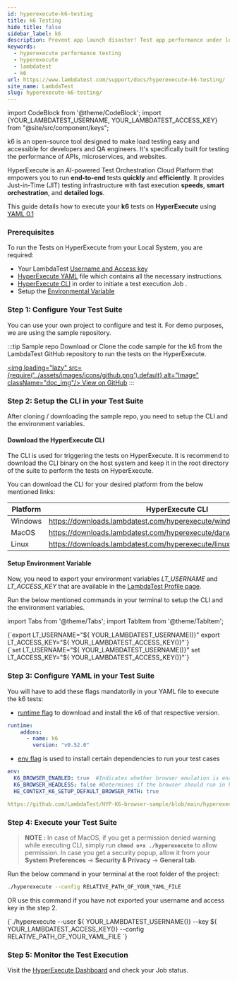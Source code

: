 ```yaml
---
id: hyperexecute-k6-testing
title: k6 Testing
hide_title: false
sidebar_label: k6
description: Prevent app launch disaster! Test app performance under load with HyperExecute and JMeter. Get real-time insights, identify weaknesses & ensure smooth launch. 
keywords:
  - hyperexecute performance testing
  - hyperexecute
  - lambdatest
  - k6
url: https://www.lambdatest.com/support/docs/hyperexecute-k6-testing/
site_name: LambdaTest
slug: hyperexecute-k6-testing/
---
```


import CodeBlock from '@theme/CodeBlock';
import {YOUR_LAMBDATEST_USERNAME, YOUR_LAMBDATEST_ACCESS_KEY} from "@site/src/component/keys";

<script type="application/ld+json"
      dangerouslySetInnerHTML={{ __html: JSON.stringify({
       "@context": "https://schema.org",
        "@type": "BreadcrumbList",
        "itemListElement": [{
          "@type": "ListItem",
          "position": 1,
          "name": "Home",
          "item": "https://www.lambdatest.com"
        },{
          "@type": "ListItem",
          "position": 2,
          "name": "Support",
          "item": "https://www.lambdatest.com/support/docs/"
        },{
          "@type": "ListItem",
          "position": 3,
          "name": "Languages and Framework",
          "item": "https://www.lambdatest.com/support/docs/hyperexecute-k6-testing/"
        }]
      })
    }}
></script>
k6 is an open-source tool designed to make load testing easy and accessible for developers and QA engineers. It's specifically built for testing the performance of APIs, microservices, and websites.

HyperExecute is an AI-powered Test Orchestration Cloud Platform that empowers you to run **end-to-end** tests **quickly** and **efficiently**. It provides Just-in-Time (JIT) testing infrastructure with fast execution **speeds**, **smart orchestration**, and **detailed logs**.

This guide details how to execute your **k6** tests on **HyperExecute** using [YAML 0.1](https://www.lambdatest.com/support/docs/hyperexecute-yaml-parameters/)

### Prerequisites

To run the Tests on HyperExecute from your Local System, you are required:

- Your LambdaTest [Username and Access key](https://www.lambdatest.com/support/docs/hyperexecute-how-to-get-my-username-and-access-key/)
- [HyperExecute YAML](https://www.lambdatest.com/support/docs/hyperexecute-yaml-version0.2/) file which contains all the necessary instructions.
- [HyperExecute CLI](https://www.lambdatest.com/support/docs/hyperexecute-cli-run-tests-on-hyperexecute-grid/) in order to initiate a test execution Job .
- Setup the [Environmental Variable](https://www.lambdatest.com/support/docs/hyperexecute-environment-variable-setup/)

### Step 1: Configure Your Test Suite

You can use your own project to configure and test it. For demo purposes, we are using the sample repository.

:::tip Sample repo
Download or Clone the code sample for the k6 from the LambdaTest GitHub repository to run the tests on the HyperExecute.

<a href="https://github.com/LambdaTest/HYP-K6-browser-sample" className="github__anchor"><img loading="lazy" src={require('../assets/images/icons/github.png').default} alt="Image" className="doc_img"/> View on GitHub</a>
:::

### Step 2: Setup the CLI in your Test Suite

After cloning / downloading the sample repo, you need to setup the CLI and the environment variables.

#### Download the HyperExecute CLI

The CLI is used for triggering the tests on HyperExecute. It is recommend to download the CLI binary on the host system and keep it in the root directory of the suite to perform the tests on HyperExecute.

You can download the CLI for your desired platform from the below mentioned links:

| Platform | HyperExecute CLI |
| ---------| ---------------- |
| Windows | https://downloads.lambdatest.com/hyperexecute/windows/hyperexecute.exe |
| MacOS | https://downloads.lambdatest.com/hyperexecute/darwin/hyperexecute |
| Linux | https://downloads.lambdatest.com/hyperexecute/linux/hyperexecute |

#### Setup Environment Variable

Now, you need to export your environment variables *LT_USERNAME* and *LT_ACCESS_KEY* that are available in the [LambdaTest Profile page](https://accounts.lambdatest.com/detail/profile).

Run the below mentioned commands in your terminal to setup the CLI and the environment variables.

import Tabs from '@theme/Tabs';
import TabItem from '@theme/TabItem';

<Tabs className="docs__val">

<TabItem value="bash" label="Linux / MacOS" default>

  <div className="lambdatest__codeblock">
    <CodeBlock className="language-bash">
  {`export LT_USERNAME="${ YOUR_LAMBDATEST_USERNAME()}"
export LT_ACCESS_KEY="${ YOUR_LAMBDATEST_ACCESS_KEY()}"`}
  </CodeBlock>
</div>

</TabItem>

<TabItem value="powershell" label="Windows" default>

  <div className="lambdatest__codeblock">
    <CodeBlock className="language-powershell">
  {`set LT_USERNAME="${ YOUR_LAMBDATEST_USERNAME()}"
set LT_ACCESS_KEY="${ YOUR_LAMBDATEST_ACCESS_KEY()}"`}
  </CodeBlock>
</div>

</TabItem>
</Tabs>

### Step 3: Configure YAML in your Test Suite

You will have to add these flags mandatorily in your YAML file to execute the k6 tests:

- [runtime flag](https://www.lambdatest.com/support/docs/deep-dive-into-hyperexecute-yaml/#runtime) to download and install the k6 of that respective version.

```yaml
runtime:
    addons:
      - name: k6
        version: "v0.52.0"
```

- [env flag](https://www.lambdatest.com/support/docs/deep-dive-into-hyperexecute-yaml/#env) is used to install certain dependencies to run your test cases

```yaml
env: 
  K6_BROWSER_ENABLED: true  #Indicates whether browser emulation is enabled for the k6 test.
  K6_BROWSER_HEADLESS: false #Determines if the browser should run in headless mode
  HE_CONTEXT_K6_SETUP_DEFAULT_BROWSER_PATH: true
```

```yaml reference title="hyperexecute.yaml"
https://github.com/LambdaTest/HYP-K6-browser-sample/blob/main/hyperexecute.yaml
```

### Step 4: Execute your Test Suite

> **NOTE :** In case of MacOS, if you get a permission denied warning while executing CLI, simply run **`chmod u+x ./hyperexecute`** to allow permission. In case you get a security popup, allow it from your **System Preferences** → **Security & Privacy** → **General tab**.

Run the below command in your terminal at the root folder of the project:

```bash
./hyperexecute --config RELATIVE_PATH_OF_YOUR_YAML_FILE
```

OR use this command if you have not exported your username and access key in the step 2.

<div className="lambdatest__codeblock">
  <CodeBlock className="language-bash">
    {`./hyperexecute --user ${ YOUR_LAMBDATEST_USERNAME()} --key ${ YOUR_LAMBDATEST_ACCESS_KEY()} --config RELATIVE_PATH_OF_YOUR_YAML_FILE `}
  </CodeBlock>
</div>

### Step 5: Monitor the Test Execution

Visit the [HyperExecute Dashboard](https://hyperexecute.lambdatest.com/hyperexecute) and check your Job status. 

